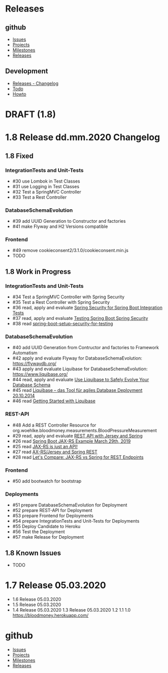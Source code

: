 # Releases

## github
* [Issues](https://github.com/BloodMoneyApp/bloodmoney/issues)
* [Projects](https://github.com/BloodMoneyApp/bloodmoney/projects)
* [Milestones](https://github.com/BloodMoneyApp/bloodmoney/milestones)
* [Releases](https://github.com/BloodMoneyApp/bloodmoney/releases)

## Development
* [Releases - Changelog](docs/RELEASES.md)
* [Todo](docs/TODO.md)
* [Howto](docs/HOWTO.md)

# DRAFT (1.8)

# 1.8 Release dd.mm.2020 Changelog
## 1.8 Fixed
### IntegrationTests and Unit-Tests
* #30 use Lombok in Test Classes
* #31 use Logging in Test Classes
* #32 Test a SpringMVC Controller
* #33 Test a Rest Controller
### DatabaseSchemaEvolution
* #39 add UUID Generation to Constructor and factories 
* #41 make Flyway and H2 Versions compatible
### Frontend
* #49 remove cookieconsent2/3.1.0/cookieconsent.min.js
* TODO
## 1.8 Work in Progress
### IntegrationTests and Unit-Tests
* #34 Test a SpringMVC Controller with Spring Security
* #35 Test a Rest Controller with Spring Security
* #36 read, apply and evaluate [Spring Security for Spring Boot Integration Tests](https://www.baeldung.com/spring-security-integration-tests)
* #37 read, apply and evaluate [Testing Spring Boot Spring Security](https://www.codeflow.site/de/article/spring-security-integration-tests)
* #38 read [spring-boot-setup-security-for-testing](https://stackoverflow.com/questions/23335200/spring-boot-setup-security-for-testing)
### DatabaseSchemaEvolution
* #40 add UUID Generation from Contructor and factories to Framework Automatism
* #42 apply and evaluate Flyway for DatabaseSchemaEvolution: https://flywaydb.org/
* #43 apply and evaluate Liquibase for DatabaseSchemaEvolution: https://www.liquibase.org/
* #44 read, apply and evaluate [Use Liquibase to Safely Evolve Your Database Schema](https://www.baeldung.com/liquibase-refactor-schema-of-java-app)
* #45 read [Liquibase – das Tool für agiles Database Deployment 20.10.2014](https://blog.orbit.de/2014/10/20/liquibase-das-tool-fuer-agiles-database-deployment/)
* #46 read [Getting Started with Liquibase](https://www.liquibase.org/get_started/index.html)
### REST-API
* #48 Add a REST Controller Resource for org.woehlke.bloodmoney.measurements.BloodPressureMeasurement
* #29 read, apply and evaluate [REST API with Jersey and Spring](https://www.baeldung.com/jersey-rest-api-with-spring)
* #26 read [Spring Boot JAX-RS Example March 29th, 2019](https://examples.javacodegeeks.com/enterprise-java/spring/boot/spring-boot-jax-rs-example/)
* #25 read [JAX-RS is just an API!](https://www.baeldung.com/jax-rs-spec-and-implementations)
* #27 read [AX-RS/Jersey and Spring REST](https://learnjava.co.in/jax-rs-vs-spring-rest/)
* #28 read [Let's Compare: JAX-RS vs Spring for REST Endpoints](https://developer.okta.com/blog/2017/08/09/jax-rs-vs-spring-rest-endpoints)
### Frontend
* #50 add bootwatch for bootstrap
### Deployments
* #51 prepare DatabaseSchemaEvolution for Deployment 
* #52 prepare REST-API for Deployment
* #53 prepare Frontend for Deployments
* #54 prepare IntegrationTests and Unit-Tests for Deployments
* #55 Deploy Candidate to Heroku
* #56 Test the Deployment
* #57 make Release for Deployment

## 1.8 Known Issues
* TODO


# 1.7 Release 05.03.2020 
* 1.6 Release 05.03.2020
* 1.5 Release 05.03.2020
* 1.4 Release 05.03.2020
1.3 Release 05.03.2020
1.2
1.1
1.0 https://bloodmoney.herokuapp.com/


# github
* [Issues](https://github.com/BloodMoneyApp/bloodmoney/issues)
* [Projects](https://github.com/BloodMoneyApp/bloodmoney/projects)
* [Milestones](https://github.com/BloodMoneyApp/bloodmoney/milestones)
* [Releases](https://github.com/BloodMoneyApp/bloodmoney/releases)
